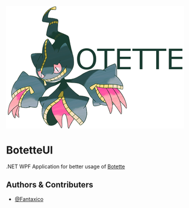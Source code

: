 ![Logo Image](logo.png)

# BotetteUI

.NET WPF Application for better usage of [Botette](https://github.com/Fantaxico/botette/tree/development)

## Authors & Contributers

- [@Fantaxico](https://github.com/Fantaxico)

